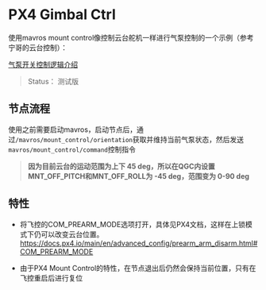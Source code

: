 # PX4 Gimbal Ctrl

使用mavros mount control像控制云台舵机一样进行气泵控制的一个示例（参考宁哥的云台控制）： 

[气泵开关控制逻辑介绍](https://item.taobao.com/item.htm?spm=a1z0d.6639537/202406.item.d748424345614.64517484ut835Q&id=748424345614&from=cart&skuId=5162411637103&pisk=fmKii3VhJz2bOj2xsHjskZeo8NgK55sfgIEAMiCq865BXA_AMeX2MBMjCGpViIAdOhH1ksL3nLOHiZM1Ms5DMK8tp0nJCdsf0jc-20eAWljvs5S47x5FEOvO08fBCdsfgFJXYbp_oXMvvh72gMSFCTS4QlWqKMWcHirNulzUT66V0sRVu6yFHTeaQ1rVLYSZQsx2zHlNfvEkLU-2xObEJd5eV3HAQNA6I6craHm5S_JNtol8icwG_T-r9P6lSIbevKe8D_JwPI6y_5lR5K8HtOAKOyXHyCtlY3lQmIvWABXeamqR_p9JyNtZkuQlx1bvbIc0oOYJsI1wQWMCvKJFf19KqYODeCxcyCnEQIsFFa8D6XZV6UvetaKL9uIXOERVnBobT9tMeUQMSfqRGZSrUyzPAoEfLxKUlr_Nd9fSI8oWmsewbOHnK50f7965wvD3lJ7Nd9f-Kv4RHNWCF_C.)


> Status： 测试版

## 节点流程

使用之前需要启动mavros，启动节点后，通过`/mavros/mount_control/orientation`获取并维持当前气泵状态，然后发送`mavros/mount_control/command`控制指令

> **因为目前云台的运动范围为上下 45 deg，所以在QGC内设置MNT_OFF_PITCH和MNT_OFF_ROLL为 -45 deg，范围变为 0-90 deg**

## 特性

- 将飞控的COM_PREARM_MODE选项打开，具体见PX4文档，这样在上锁模式下仍可以改变云台位置。
  https://docs.px4.io/main/en/advanced_config/prearm_arm_disarm.html#COM_PREARM_MODE

- 由于PX4 Mount Control的特性，在节点退出后仍然会保持当前位置，只有在飞控重启后进行复位
